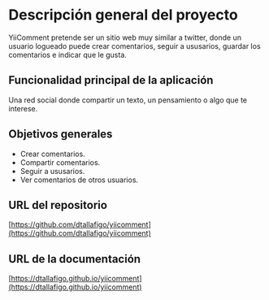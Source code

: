 # Descripción general del proyecto

YiiComment pretende ser un sitio web muy similar a twitter, donde un usuario logueado puede crear comentarios, seguir a ususarios, guardar los comentarios e indicar que le gusta.

## Funcionalidad principal de la aplicación

Una red social donde compartir un texto, un pensamiento o algo que te interese.

## Objetivos generales

* Crear comentarios.
* Compartir comentarios.
* Seguir a ususarios.
* Ver comentarios de otros usuarios.

## URL del repositorio

[https://github.com/dtallafigo/yiicomment](https://github.com/dtallafigo/yiicomment)

## URL de la documentación

[https://dtallafigo.github.io/yiicomment](https://dtallafigo.github.io/yiicomment)
